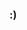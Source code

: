 ### :)

<!--
**dehoisted/dehoisted** is a ✨ _special_ ✨ repository because its `README.md` (this file) appears on your GitHub profile.

- Languages
  - I mostly do C++
  - Interested in PE exploitation, game cheats, software cracking, malware, and more
- My Discord ID is 790569707765497886
